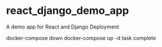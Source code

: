 # react_django_demo_app
A demo app for React and Django Deployment

docker-compose down
docker-compose up -d 
task complete
